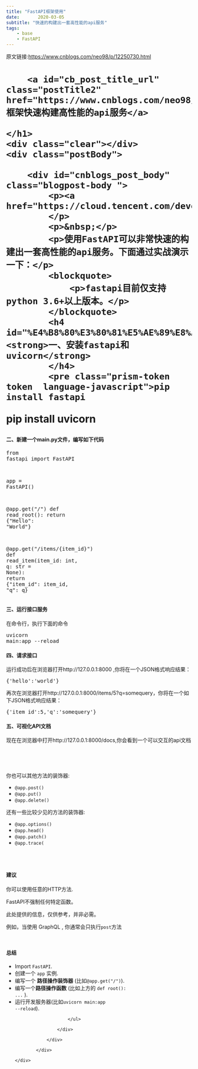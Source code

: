 ```yaml
---
title: "FastAPI框架使用"
date:       2020-03-05
subtitle: "快速的构建出一套高性能的api服务"
tags:
	- base
	- FastAPI
---
```



原文链接:https://www.cnblogs.com/neo98/p/12250730.html

<div class="post">
    <h1 class="postTitle">

        <a id="cb_post_title_url" class="postTitle2" href="https://www.cnblogs.com/neo98/p/12250730.html">FastAPI框架快速构建高性能的api服务</a>

    </h1>
    <div class="clear"></div>
    <div class="postBody">

        <div id="cnblogs_post_body" class="blogpost-body ">
            <p><a href="https://cloud.tencent.com/developer/article/1431448">https://cloud.tencent.com/developer/article/1431448</a>
            </p>
            <p>&nbsp;</p>
            <p>使用FastAPI可以非常快速的构建出一套高性能的api服务。下面通过实战演示一下：</p>
            <blockquote>
                <p>fastapi目前仅支持python 3.6+以上版本。</p>
            </blockquote>
            <h4 id="%E4%B8%80%E3%80%81%E5%AE%89%E8%A3%85fastapi%E5%92%8Cuvicorn"><strong>一、安装fastapi和uvicorn</strong>
            </h4>
            <pre class="prism-token token  language-javascript">pip install fastapi
pip install uvicorn</pre>
            <h4 id="%E4%BA%8C%E3%80%81%E6%96%B0%E5%BB%BA%E4%B8%80%E4%B8%AAmain.py%E6%96%87%E4%BB%B6%EF%BC%8C%E7%BC%96%E5%86%99%E5%A6%82%E4%B8%8B%E4%BB%A3%E7%A0%81">
                <strong>二、新建一个main.py文件，编写如下代码</strong></h4>
            <pre class="prism-token token  language-javascript"><span class="token keyword">from fastapi <span
                    class="token keyword">import FastAPI

app <span class="token operator">= <span class="token function">FastAPI<span class="token punctuation">(<span
                        class="token punctuation">)

@app<span class="token punctuation">.<span class="token keyword">get<span class="token punctuation">(<span
                            class="token string">"/"<span class="token punctuation">)
def <span class="token function">read_root<span class="token punctuation">(<span class="token punctuation">)<span
                                class="token punctuation">:
    <span class="token keyword">return <span class="token punctuation">{<span class="token string">"Hello"<span
            class="token punctuation">: <span class="token string">"World"<span class="token punctuation">}

@app<span class="token punctuation">.<span class="token keyword">get<span class="token punctuation">(<span
                class="token string">"/items/{item_id}"<span class="token punctuation">)
def <span class="token function">read_item<span class="token punctuation">(item_id<span
                    class="token punctuation">: int<span class="token punctuation">, q<span class="token punctuation">: str <span
                    class="token operator">= None<span class="token punctuation">)<span class="token punctuation">:
    <span class="token keyword">return <span class="token punctuation">{<span class="token string">"item_id"<span
            class="token punctuation">: item_id<span class="token punctuation">, <span class="token string">"q"<span
            class="token punctuation">: q<span
            class="token punctuation">}</span></span></span></span></span></span></span></span></span></span></span></span></span></span></span></span></span></span></span></span></span></span></span></span></span></span></span></span></span></span></span></span></span></span></span></span></span></span></span></span></span></span></pre>
            <h4 id="%E4%B8%89%E3%80%81%E8%BF%90%E8%A1%8C%E6%8E%A5%E5%8F%A3%E6%9C%8D%E5%8A%A1"><strong>三、运行接口服务</strong>
            </h4>
            <p>在命令行，执行下面的命令</p>
            <pre class="prism-token token  language-javascript">uvicorn main<span class="token punctuation">:app <span
                    class="token operator">--reload</span></span></pre>
            <h4 id="%E5%9B%9B%E3%80%81%E8%AF%B7%E6%B1%82%E6%8E%A5%E5%8F%A3"><strong>四、请求接口</strong></h4>
            <p>运行成功后在浏览器打开http://127.0.0.1:8000 ,你将在一个JSON格式响应结果：</p>
            <pre class="prism-token token  language-javascript"><span class="token punctuation">{<span
                    class="token string">'hello'<span class="token punctuation">:<span class="token string">'world'<span
                    class="token punctuation">}</span></span></span></span></span></pre>
            <p>再次在浏览器打开http://127.0.0.1:8000/items/5?q=somequery，你将在一个如下JSON格式响应结果：</p>
            <pre class="prism-token token  language-javascript"><span class="token punctuation">{<span
                    class="token string">'item_id'<span class="token punctuation">:<span class="token number">5<span
                    class="token punctuation">,<span class="token string">'q'<span class="token punctuation">:<span
                    class="token string">'somequery'<span class="token punctuation">}</span></span></span></span></span></span></span></span></span></pre>
            <h4 id="%E4%BA%94%E3%80%81%E5%8F%AF%E8%A7%86%E5%8C%96API%E6%96%87%E6%A1%A3"><strong>五、可视化API文档</strong></h4>
            <p>现在在浏览器中打开http://127.0.0.1:8000/docs,你会看到一个可以交互的api文档</p>
            <p>&nbsp;</p>
            <p>&nbsp;</p>
            <div>
                <div>
                    <p>你也可以其他方法的装饰器:</p>
                    <ul>
                        <li><code>@app.post()</code></li>
                        <li><code>@app.put()</code></li>
                        <li><code>@app.delete()</code></li>
                    </ul>
                    <p>还有一些比较少见的方法的装饰器:</p>
                    <ul>
                        <li><code>@app.options()</code></li>
                        <li><code>@app.head()</code></li>
                        <li><code>@app.patch()</code></li>
                        <li><code>@app.trace(</code></li>
                    </ul>
                </div>
                <br><br>
                <h4>建议</h4>
                <p>你可以使用任意的HTTP方法.</p>
                <p>FastAPI不强制任何特定函数。</p>
                <p>此处提供的信息，仅供参考，并非必需。</p>
                <p>例如，当使用 GraphQL , 你通常会只执行<code>post</code>方法</p>
                <p>&nbsp;</p>
                <div>
                    <div>
                        <h4>总结</h4>
                        <ul>
                            <li>Import <code>FastAPI</code>.</li>
                            <li>创建一个 <code>app</code> 实例.</li>
                            <li>编写一个 <strong>路径操作装饰器</strong> (比如<code>@app.get("/")</code>).</li>
                            <li>编写一个<strong>路径操作函数</strong> (比如上方的 <code>def root(): ...</code> ).</li>
                            <li>运行开发服务器(比如<code>uvicorn main:app --reload</code>).</li>

                        </ul>

                    </div>

                </div>

            </div>
            
    </div>
</div>